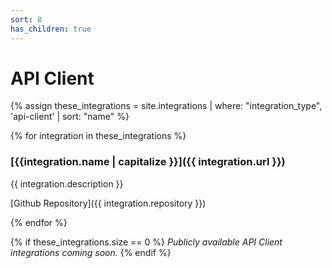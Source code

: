 ```yaml
---
sort: 8
has_children: true
---
```


# API Client

{% assign these_integrations = site.integrations | where: "integration_type", 'api-client' | sort: "name" %}

{% for integration in these_integrations %}

### [{{integration.name | capitalize }}]({{ integration.url }})

{{ integration.description }}

[Github Repository]({{ integration.repository }})

{% endfor %}

{% if these_integrations.size == 0 %}
_Publicly available API Client integrations coming soon._
{% endif %}